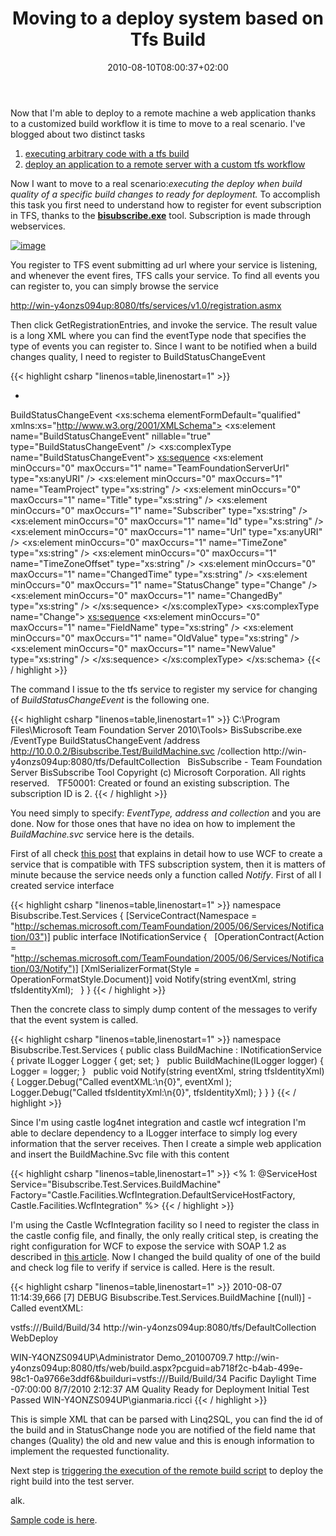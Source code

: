﻿---
title: "Moving to a deploy system based on Tfs Build"
description: ""
date: 2010-08-10T08:00:37+02:00
draft: false
tags: [TFS Build]
categories: [Tfs]
---
Now that I'm able to deploy to a remote machine a web application thanks to a customized build workflow it is time to move to a real scenario. I've blogged about two distinct tasks

1. [executing arbitrary code with a tfs build](http://www.codewrecks.com/blog/index.php/2010/07/07/use-tfs-2010-build-to-execute-arbitrary-task/)
2. [deploy an application to a remote server with a custom tfs workflow](http://www.codewrecks.com/blog/index.php/2010/07/10/deploy-remotely-with-tfs-build/)

Now I want to move to a real scenario:*executing the deploy when build quality of a specific build changes to *ready for deployment*.* To accomplish this task you first need to understand how to register for event subscription in TFS, thanks to the  **[bisubscribe.exe](http://msdn.microsoft.com/en-us/magazine/cc507647.aspx)** tool. Subscription is made through webservices.

[![image](https://www.codewrecks.com/blog/wp-content/uploads/2010/08/image_thumb1.png "image")](https://www.codewrecks.com/blog/wp-content/uploads/2010/08/image1.png)

You register to TFS event submitting ad url where your service is listening, and whenever the event fires, TFS calls your service. To find all events you can register to, you can simply browse the service

[http://win-y4onzs094up:8080/tfs/services/v1.0/registration.asmx](http://win-y4onzs094up:8080/tfs/services/v1.0/registration.asmx "http://win-y4onzs094up:8080/tfs/services/v1.0/registration.asmx")

Then click GetRegistrationEntries, and invoke the service. The result value is a long XML where you can find the eventType node that specifies the type of events you can register to. Since I want to be notified when a build changes quality, I need to register to BuildStatusChangeEvent

{{< highlight csharp "linenos=table,linenostart=1" >}}
- <EventType>
<Name>BuildStatusChangeEvent</Name>
<Schema><?xml version="1.0" encoding="utf-8"?>
<xs:schema elementFormDefault="qualified" xmlns:xs="http://www.w3.org/2001/XMLSchema">
<xs:element name="BuildStatusChangeEvent" nillable="true" type="BuildStatusChangeEvent" />
<xs:complexType name="BuildStatusChangeEvent">
<xs:sequence>
<xs:element minOccurs="0" maxOccurs="1" name="TeamFoundationServerUrl" type="xs:anyURI" />
<xs:element minOccurs="0" maxOccurs="1" name="TeamProject" type="xs:string" />
<xs:element minOccurs="0" maxOccurs="1" name="Title" type="xs:string" />
<xs:element minOccurs="0" maxOccurs="1" name="Subscriber" type="xs:string" />
<xs:element minOccurs="0" maxOccurs="1" name="Id" type="xs:string" />
<xs:element minOccurs="0" maxOccurs="1" name="Url" type="xs:anyURI" />
<xs:element minOccurs="0" maxOccurs="1" name="TimeZone" type="xs:string" />
<xs:element minOccurs="0" maxOccurs="1" name="TimeZoneOffset" type="xs:string" />
<xs:element minOccurs="0" maxOccurs="1" name="ChangedTime" type="xs:string" />
<xs:element minOccurs="0" maxOccurs="1" name="StatusChange" type="Change" />
<xs:element minOccurs="0" maxOccurs="1" name="ChangedBy" type="xs:string" />
</xs:sequence>
</xs:complexType>
<xs:complexType name="Change">
<xs:sequence>
<xs:element minOccurs="0" maxOccurs="1" name="FieldName" type="xs:string" />
<xs:element minOccurs="0" maxOccurs="1" name="OldValue" type="xs:string" />
<xs:element minOccurs="0" maxOccurs="1" name="NewValue" type="xs:string" />
</xs:sequence>
</xs:complexType>
</xs:schema>
</Schema>
</EventType>
{{< / highlight >}}

The command I issue to the tfs service to register my service for changing of *BuildStatusChangeEvent* is the following one.

{{< highlight csharp "linenos=table,linenostart=1" >}}
C:\Program Files\Microsoft Team Foundation Server 2010\Tools>
BisSubscribe.exe
/EventType BuildStatusChangeEvent
/address http://10.0.0.2/Bisubscribe.Test/BuildMachine.svc
/collection http://win-y4onzs094up:8080/tfs/DefaultCollection
 
BisSubscribe - Team Foundation Server BisSubscribe Tool
Copyright (c) Microsoft Corporation.  All rights reserved.
 
TF50001:  Created or found an existing subscription. The subscription ID is 2.
{{< / highlight >}}

You need simply to specify: *EventType, address and collection* and you are done. Now for those ones that have no idea on how to implement the *BuildMachine.svc* service here is the details.

First of all check [this post](http://mskold.blogspot.com/2010/02/upgrading-tfs-event-subscriptions-to.html) that explains in detail how to use WCF to create a service that is compatible with TFS subscription system, then it is matters of minute because the service needs only a function called *Notify*. First of all I created service interface

{{< highlight csharp "linenos=table,linenostart=1" >}}
namespace Bisubscribe.Test.Services
{
[ServiceContract(Namespace = "http://schemas.microsoft.com/TeamFoundation/2005/06/Services/Notification/03")]
public interface INotificationService
{
 
[OperationContract(Action = "http://schemas.microsoft.com/TeamFoundation/2005/06/Services/Notification/03/Notify")]
[XmlSerializerFormat(Style = OperationFormatStyle.Document)]
void Notify(string eventXml, string tfsIdentityXml);
 
}
}
{{< / highlight >}}

Then the concrete class to simply dump content of the messages to verify that the event system is called.

{{< highlight csharp "linenos=table,linenostart=1" >}}
namespace Bisubscribe.Test.Services
{
public class BuildMachine : INotificationService
{
private ILogger Logger { get; set; }
 
public BuildMachine(ILogger logger)
{
Logger = logger;
}
 
public void Notify(string eventXml, string tfsIdentityXml)
{
Logger.Debug("Called eventXML:\n{0}",  eventXml );
Logger.Debug("Called tfsIdentityXml:\n{0}", tfsIdentityXml);
}
}
}
{{< / highlight >}}

Since I'm using castle log4net integration and castle wcf integration I'm able to declare dependency to a ILogger interface to simply log every information that the server receives. Then I create a simple web application and insert the BuildMachine.Svc file with this content

{{< highlight csharp "linenos=table,linenostart=1" >}}
<%   1:  @ServiceHost Service="Bisubscribe.Test.Services.BuildMachine"
Factory="Castle.Facilities.WcfIntegration.DefaultServiceHostFactory, Castle.Facilities.WcfIntegration"
%>
{{< / highlight >}}

I'm using the Castle WcfIntegration facility so I need to register the class in the castle config file, and finally, the only really critical step, is creating the right configuration for WCF to expose the service with SOAP 1.2 as described in [this article](http://mskold.blogspot.com/2010/02/upgrading-tfs-event-subscriptions-to.html). Now I changed the build quality of one of the build and check log file to verify if service is called. Here is the result.

{{< highlight csharp "linenos=table,linenostart=1" >}}
2010-08-07 11:14:39,666 [7] DEBUG Bisubscribe.Test.Services.BuildMachine [(null)] - Called eventXML:
<?xml version="1.0" encoding="utf-16"?><BuildStatusChangeEvent xmlns:xsi="http://www.w3.org/2001/XMLSchema-instance" xmlns:xsd="http://www.w3.org/2001/XMLSchema">
<BuildUri>vstfs:///Build/Build/34</BuildUri>
<TeamFoundationServerUrl>http://win-y4onzs094up:8080/tfs/DefaultCollection</TeamFoundationServerUrl>
<TeamProject>WebDeploy</TeamProject>
<Title>WebDeploy Build Demo_20100709.7 Quality Changed To Initial Test Passed</Title>
<Subscriber>WIN-Y4ONZS094UP\Administrator</Subscriber>
<Id>Demo_20100709.7</Id>
<Url>http://win-y4onzs094up:8080/tfs/web/build.aspx?pcguid=ab718f2c-b4ab-499e-98c1-0a9766e3ddf6&amp;builduri=vstfs:///Build/Build/34</Url>
<TimeZone>Pacific Daylight Time</TimeZone>
<TimeZoneOffset>-07:00:00</TimeZoneOffset>
<ChangedTime>8/7/2010 2:12:37 AM</ChangedTime>
<StatusChange>
<FieldName>Quality</FieldName>
<OldValue>Ready for Deployment</OldValue>
<NewValue>Initial Test Passed</NewValue>
</StatusChange>
<ChangedBy>WIN-Y4ONZS094UP\gianmaria.ricci</ChangedBy>
</BuildStatusChangeEvent>
{{< / highlight >}}

This is simple XML that can be parsed with Linq2SQL, you can find the id of the build and in StatusChange node you are notified of the field name that changes (Quality) the old and new value and this is enough information to implement the requested functionality.

Next step is [triggering the execution of the remote build script](http://www.codewrecks.com/blog/index.php/2010/07/10/deploy-remotely-with-tfs-build/) to deploy the right build into the test server.

alk.

[Sample code is here](http://www.codewrecks.com/Files/bisubscribe.zip).
